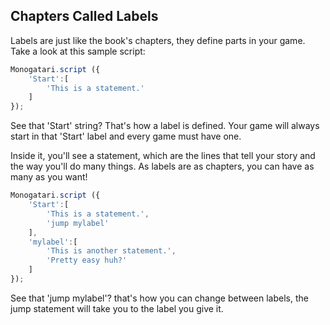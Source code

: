 ## Chapters Called Labels

Labels are just like the book's chapters, they define parts in your game. Take a look at this sample script:

```javascript
Monogatari.script ({
    'Start':[
        'This is a statement.'
    ]
});
```

See that 'Start' string? That's how a label is defined. Your game will always start in that 'Start' label and every game must have one.

Inside it, you'll see a statement, which are the lines that tell your story and the way you'll do many things.
As labels are as chapters, you can have as many as you want!

```javascript
Monogatari.script ({
    'Start':[
        'This is a statement.',
        'jump mylabel'
    ],
    'mylabel':[
        'This is another statement.',
        'Pretty easy huh?'
    ]
});
```

See that 'jump mylabel'? that's how you can change between labels, the jump statement will take you to the label you give it.